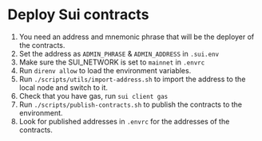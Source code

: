 # Deploy Sui contracts

1. You need an address and mnemonic phrase that will be the deployer of the contracts.
2. Set the address as `ADMIN_PHRASE` & `ADMIN_ADDRESS` in `.sui.env`
3. Make sure the SUI_NETWORK is set to `mainnet` in `.envrc`
4. Run `direnv allow` to load the environment variables.
5. Run `./scripts/utils/import-address.sh` to import the address to the local node and switch to it.
6. Check that you have gas, run `sui client gas`
7. Run `./scripts/publish-contracts.sh` to publish the contracts to the environment.
8. Look for published addresses in `.envrc` for the addresses of the contracts.

